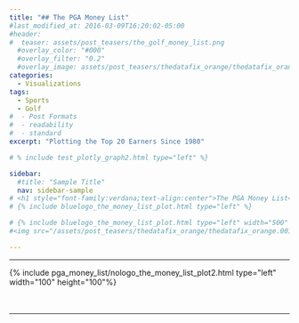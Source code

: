 ```yaml
---
title: "## The PGA Money List"
#last_modified_at: 2016-03-09T16:20:02-05:00
#header:
#  teaser: assets/post_teasers/the_golf_money_list.png
  #overlay_color: "#000"
  #overlay_filter: "0.2"
  #overlay_image: assets/post_teasers/thedatafix_orange/thedatafix_orange.002.jpeg #assets/splash/logo/gtdf-red-background_logo.jpeg
categories:
  - Visualizations
tags:
  - Sports
  - Golf
#  - Post Formats
#  - readability
#  - standard
excerpt: "Plotting the Top 20 Earners Since 1980"

# % include test_plotly_graph2.html type="left" %}

sidebar:
  #title: "Sample Title"
  nav: sidebar-sample
# <h1 style="font-family:verdana;text-align:center">The PGA Money List</h1>  
# {% include bluelogo_the_money_list_plot.html type="left" %}

# {% include bluelogo_the_money_list_plot.html type="left" width="500" height="500" %}
#<img src="/assets/post_teasers/thedatafix_orange/thedatafix_orange.001.jpeg" width="100%">

---
```


____
{% include pga_money_list/nologo_the_money_list_plot2.html type="left" width="100" height="100"%}
<br />
<br />
<br />



---
